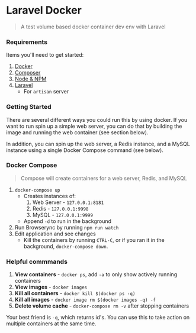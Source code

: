 # Laravel Docker
> A test volume based docker container dev env with Laravel

### Requirements

Items you'll need to get started:

1. [Docker](https://docs.docker.com/install/)
1. [Composer](https://getcomposer.org/download/)
1. [Node & NPM](https://nodejs.org/en/download/)
1. [Laravel](https://laravel.com/docs/5.6#installing-laravel)
   - For `artisan` server

### Getting Started

There are several different ways you could run this by using docker. If you want to run spin up a simple web server, you can do that by building the image and running the web container (see section below).

In addition, you can spin up the web server, a Redis instance, and a MySQL instance using a single Docker Compose command (see below).

### Docker Compose
> Compose will create containers for a web server, Redis, and MySQL

1. `docker-compose up`
   - Creates instances of:
     1. Web Server - `127.0.0.1:8181`
     1. Redis - `127.0.0.1:9998`
     1. MySQL - `127.0.0.1:9999`
   - Append `-d` to run in the background
1. Run Browserync by running `npm run watch`
1. Edit application and see changes
   - Kill the containers by running `CTRL-C`, or if you ran it in the background, `docker-compose down`.

### Helpful commmands
1. **View containers** - `docker ps`, add `-a` to only show actively running containers
1. **View images** - `docker images`
1. **Kill all containers** - `docker kill $(docker ps -q)`
1. **Kill all images** - `docker image rm $(docker images -q) -f`
1. **Delete volume cache** - `docker-compose rm -v` after stopping containers

Your best friend is `-q`, which returns id's. You can use this to take action on multiple containers at the same time.
